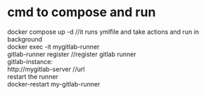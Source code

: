 <h1>cmd to compose and run </h1>

docker compose up -d //it runs ymlfile and take actions and run in background <br>
docker exec -it mygitlab-runner <br>
gitlab-runner register //register gitlab runner <br>
gitlab-instance: <br>
http://mygitlab-server //url <br>
restart the runner <br>
docker-restart my-gitlab-runner
